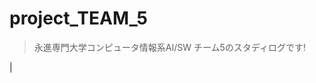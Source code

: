 # project_TEAM_5
> 永進専門大学コンピュータ情報系AI/SW チーム5のスタディログです!

<!-- ### Contributor
| <a href="https://github.com/devYuMinKim"><img src="https://avatars.githubusercontent.com/u/55650732?v=4" width="100" height="100"/></a>  | <a href="https://github.com/jeongwonkimT3T"><img src="https://avatars.githubusercontent.com/u/113046042?v=4" width="100" height="100"/></a> |  <a href="https://github.com/Hyn2"><img src="https://avatars.githubusercontent.com/u/125263770?v=4" width="100" height="100"/></a>   |
| :--------------------------------------------------------------------------------------------------------------------------------------: | :-----------------------------------------------------------------------------------------------------------------------------------------: | :----------------------------------------------------------------------------------------------------------------------------------: |
| <a href="https://github.com/JOHYEONJUN39"><img src="https://avatars.githubusercontent.com/u/93760720?v=4" width="100" height="100"/></a> |   <a href="https://github.com/hipo-panda"><img src="https://avatars.githubusercontent.com/u/120406781?v=4" width="100" height="100"/></a>   | <a href="https://github.com/0gene68"><img src="https://avatars.githubusercontent.com/u/126875714?v=4" width="100" height="100"/></a> | --> |
